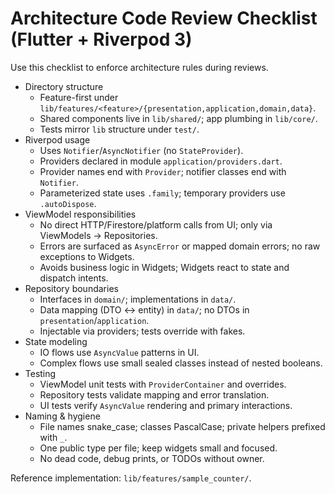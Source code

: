# Architecture Code Review Checklist (Flutter + Riverpod 3)

Use this checklist to enforce architecture rules during reviews.

- Directory structure
  - Feature-first under `lib/features/<feature>/{presentation,application,domain,data}`.
  - Shared components live in `lib/shared/`; app plumbing in `lib/core/`.
  - Tests mirror `lib` structure under `test/`.
- Riverpod usage
  - Uses `Notifier`/`AsyncNotifier` (no `StateProvider`).
  - Providers declared in module `application/providers.dart`.
  - Provider names end with `Provider`; notifier classes end with `Notifier`.
  - Parameterized state uses `.family`; temporary providers use `.autoDispose`.
- ViewModel responsibilities
  - No direct HTTP/Firestore/platform calls from UI; only via ViewModels → Repositories.
  - Errors are surfaced as `AsyncError` or mapped domain errors; no raw exceptions to Widgets.
  - Avoids business logic in Widgets; Widgets react to state and dispatch intents.
- Repository boundaries
  - Interfaces in `domain/`; implementations in `data/`.
  - Data mapping (DTO ↔ entity) in `data/`; no DTOs in `presentation`/`application`.
  - Injectable via providers; tests override with fakes.
- State modeling
  - IO flows use `AsyncValue` patterns in UI.
  - Complex flows use small sealed classes instead of nested booleans.
- Testing
  - ViewModel unit tests with `ProviderContainer` and overrides.
  - Repository tests validate mapping and error translation.
  - UI tests verify `AsyncValue` rendering and primary interactions.
- Naming & hygiene
  - File names snake_case; classes PascalCase; private helpers prefixed with `_`.
  - One public type per file; keep widgets small and focused.
  - No dead code, debug prints, or TODOs without owner.

Reference implementation: `lib/features/sample_counter/`.
